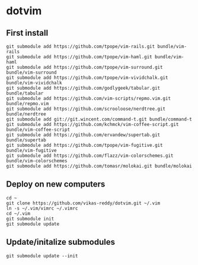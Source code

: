 # dotvim

## First install  
    git submodule add https://github.com/tpope/vim-rails.git bundle/vim-rails
    git submodule add https://github.com/tpope/vim-haml.git bundle/vim-haml
    git submodule add https://github.com/tpope/vim-surround.git bundle/vim-surround
    git submodule add https://github.com/tpope/vim-vividchalk.git bundle/vim-vividchalk
    git submodule add https://github.com/godlygeek/tabular.git bundle/tabular
    git submodule add https://github.com/vim-scripts/repmo.vim.git bundle/repmo.vim
    git submodule add https://github.com/scrooloose/nerdtree.git bundle/nerdtree
    git submodule add git://git.wincent.com/command-t.git bundle/command-t
    git submodule add https://github.com/kchmck/vim-coffee-script.git bundle/vim-coffee-script
    git submodule add https://github.com/ervandew/supertab.git bundle/supertab
    git submodule add https://github.com/tpope/vim-fugitive.git bundle/vim-fugitive
    git submodule add https://github.com/flazz/vim-colorschemes.git bundle/vim-colorschemes
    git submodule add https://github.com/tomasr/molokai.git bundle/molokai

## Deploy on new computers  
    cd ~
    git clone https://github.com/vikas-reddy/dotvim.git ~/.vim
    ln -s ~/.vim/vimrc ~/.vimrc
    cd ~/.vim
    git submodule init
    git submodule update

## Update/initalize submodules
    git submodule update --init
